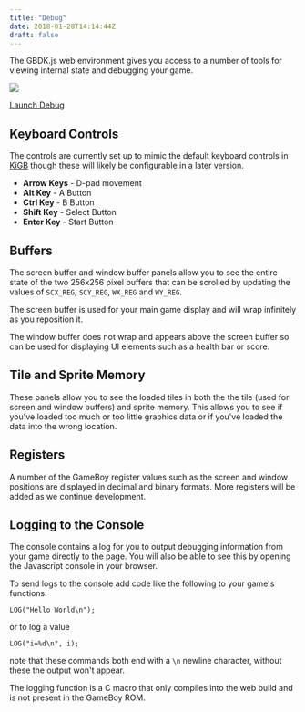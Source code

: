 ```yaml
---
title: "Debug"
date: 2018-01-28T14:14:44Z
draft: false
---
```


The GBDK.js web environment gives you access to a number of tools for viewing 
internal state and debugging your game.

![](/img/debug-environment.png)

<a href="/examples/boilerplate/web/" class="button">Launch Debug</a>

## Keyboard Controls

The controls are currently set up to mimic the default keyboard controls in
[KiGB](http://www.bannister.org/software/kigb.htm) though these will likely be
configurable in a later version.

- **Arrow Keys** - D-pad movement
- **Alt Key** - A Button
- **Ctrl Key** - B Button
- **Shift Key** - Select Button
- **Enter Key** - Start Button

## Buffers

The screen buffer and window buffer panels allow you to see the entire state of
the two 256x256 pixel buffers that can be scrolled by updating the values
of `SCX_REG`, `SCY_REG`, `WX_REG` and `WY_REG`.

The screen buffer is used for your main game display and will wrap infinitely
as you reposition it.

The window buffer does not wrap and appears above the screen buffer so can be
used for displaying UI elements such as a health bar or score.

## Tile and Sprite Memory

These panels allow you to see the loaded tiles in both the the tile (used for 
screen and window buffers) and sprite memory. This allows you to see if you've
loaded too much or too little graphics data or if you've loaded the data into
the wrong location.

## Registers

A number of the GameBoy register values such as the screen and window positions 
are displayed in decimal and binary formats. More registers will be added as
we continue development.

## Logging to the Console

The console contains a log for you to output debugging information from your
game directly to the page. You will also be able to see this by opening the Javascript console in your browser.

To send logs to the console add code like the following to your game's functions.

```
LOG("Hello World\n");
```

or to log a value

```
LOG("i=%d\n", i);
```

note that these commands both end with a `\n` newline character,  without these
the output won't appear.

The logging function is a C macro that only compiles into the web build and is
not present in the GameBoy ROM.







